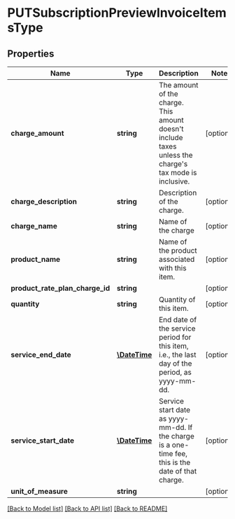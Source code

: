 # PUTSubscriptionPreviewInvoiceItemsType

## Properties
Name | Type | Description | Notes
------------ | ------------- | ------------- | -------------
**charge_amount** | **string** | The amount of the charge. This amount doesn&#39;t include taxes unless the charge&#39;s tax mode is inclusive. | [optional] 
**charge_description** | **string** | Description of the charge. | [optional] 
**charge_name** | **string** | Name of the charge | [optional] 
**product_name** | **string** | Name of the product associated with this item. | [optional] 
**product_rate_plan_charge_id** | **string** |  | [optional] 
**quantity** | **string** | Quantity of this item. | [optional] 
**service_end_date** | [**\DateTime**](Date.md) | End date of the service period for this item, i.e., the last day of the period, as yyyy-mm-dd. | [optional] 
**service_start_date** | [**\DateTime**](Date.md) | Service start date as yyyy-mm-dd. If the charge is a one-time fee, this is the date of that charge. | [optional] 
**unit_of_measure** | **string** |  | [optional] 

[[Back to Model list]](../README.md#documentation-for-models) [[Back to API list]](../README.md#documentation-for-api-endpoints) [[Back to README]](../README.md)


